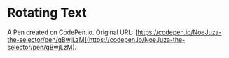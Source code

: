 # Rotating Text

A Pen created on CodePen.io. Original URL: [https://codepen.io/NoeJuza-the-selector/pen/qBwjLzM](https://codepen.io/NoeJuza-the-selector/pen/qBwjLzM).

